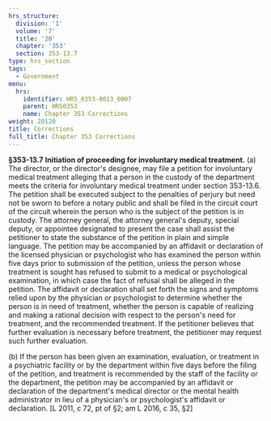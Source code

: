 ```yaml
---
hrs_structure:
  division: '1'
  volume: '7'
  title: '20'
  chapter: '353'
  section: 353-13.7
type: hrs_section
tags:
  - Government
menu:
  hrs:
    identifier: HRS_0353-0013_0007
    parent: HRS0353
    name: Chapter 353 Corrections
weight: 28120
title: Corrections
full_title: Chapter 353 Corrections
---
```

**§353-13.7** **Initiation of proceeding for involuntary medical treatment.** (a) The director, or the director's designee, may file a petition for involuntary medical treatment alleging that a person in the custody of the department meets the criteria for involuntary medical treatment under section 353-13.6\. The petition shall be executed subject to the penalties of perjury but need not be sworn to before a notary public and shall be filed in the circuit court of the circuit wherein the person who is the subject of the petition is in custody. The attorney general, the attorney general's deputy, special deputy, or appointee designated to present the case shall assist the petitioner to state the substance of the petition in plain and simple language. The petition may be accompanied by an affidavit or declaration of the licensed physician or psychologist who has examined the person within five days prior to submission of the petition, unless the person whose treatment is sought has refused to submit to a medical or psychological examination, in which case the fact of refusal shall be alleged in the petition. The affidavit or declaration shall set forth the signs and symptoms relied upon by the physician or psychologist to determine whether the person is in need of treatment, whether the person is capable of realizing and making a rational decision with respect to the person's need for treatment, and the recommended treatment. If the petitioner believes that further evaluation is necessary before treatment, the petitioner may request such further evaluation.

(b) If the person has been given an examination, evaluation, or treatment in a psychiatric facility or by the department within five days before the filing of the petition, and treatment is recommended by the staff of the facility or the department, the petition may be accompanied by an affidavit or declaration of the department's medical director or the mental health administrator in lieu of a physician's or psychologist's affidavit or declaration. [L 2011, c 72, pt of §2; am L 2016, c 35, §2]